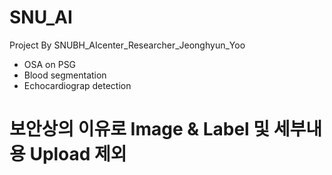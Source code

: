 # SNU_AI

Project By SNUBH_AIcenter_Researcher_Jeonghyun_Yoo
 - OSA on PSG
 - Blood segmentation
 - Echocardiograp detection

# 보안상의 이유로 Image & Label 및 세부내용 Upload 제외
